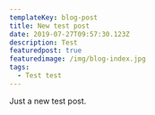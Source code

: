 ```yaml
---
templateKey: blog-post
title: New test post
date: 2019-07-27T09:57:30.123Z
description: Test
featuredpost: true
featuredimage: /img/blog-index.jpg
tags:
  - Test test
---
```

Just a new test post.

